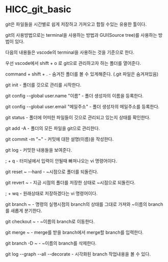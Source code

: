 # HICC_git_basic

git은 파일들을 시간별로 쉽게 저장하고 가져오고 합칠 수있는 유용한 툴이다.

git의 사용방법으로는 terminal을 사용하는 방법과 GUI(Source tree)를 사용하는 방법이 있다.

다음의 내용들은 vscode의 terminal을 사용하는 것을 기준으로 한다.

우선 vscode에서 shift + o 로 git으로 관리하고자 하는 폴더를 열어준다.

command + shift + . - 숨겨진 폴더를 볼 수 있게해준다. (.git 파일은 숨겨져있음)

git init - 폴더를 깃으로 관리를 시작한다.

git config --global user.name "이름" - 폴더 생성자의 이름을 등록한다.

git config --global user.email "메일주소" - 폴더 생성자의 메일주소를 등록한다.

git status - 폴더에 어떠한 파일들이 깃으로 관리되고 있는지 상태를 확인한다.

git add -A - 폴더의 모든 파일을 git으로 관리한다.

git commit -m "~" - 커밋에 대한 설명(이름)을 작성한다.

git log - 커밋한 내용들을 보여준다.

; + q - 터미널에서 입력이 안될때 빠져나오는 vi 명령어이다.

git reset ~ --hard - ~시점으로 폴더를 되돌린다.

git revert ~ - 지금 시점의 폴더를 저장한 상태로 ~시점으로 되돌린다.

; + wq - 원래상태로 저장하겠다는 vi 명령어이다.

git branch ~ - 명령의 실행시점의 branch의 상태를 그대로 가져와 ~이름의 branch를 새롭게 분기한다.

git checkout ~ - ~이름의 branch로 이동한다.

git merge ~ - merge를 받을 branch에서 merge할 branch를 입력한다.

git branch -D ~ - ~이름의 branch를 삭제한다.

git log --graph --all --decorate - 시각화된 branch 작업내용을 볼 수 있다.